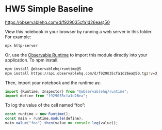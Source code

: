 # HW5 Simple Baseline

https://observablehq.com/d/f929035cfa1d26ea@50

View this notebook in your browser by running a web server in this folder. For
example:

~~~sh
npx http-server
~~~

Or, use the [Observable Runtime](https://github.com/observablehq/runtime) to
import this module directly into your application. To npm install:

~~~sh
npm install @observablehq/runtime@5
npm install https://api.observablehq.com/d/f929035cfa1d26ea@50.tgz?v=3
~~~

Then, import your notebook and the runtime as:

~~~js
import {Runtime, Inspector} from "@observablehq/runtime";
import define from "f929035cfa1d26ea";
~~~

To log the value of the cell named “foo”:

~~~js
const runtime = new Runtime();
const main = runtime.module(define);
main.value("foo").then(value => console.log(value));
~~~
